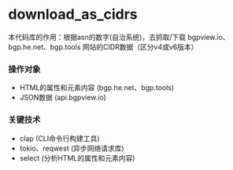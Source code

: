# download_as_cidrs
本代码库的作用：根据asn的数字(自治系统)，去抓取/下载 bgpview.io、bgp.he.net、bgp.tools 网站的CIDR数据（区分v4或v6版本）

### 操作对象

 - HTML的属性和元素内容 (bgp.he.net、bgp.tools)
 - JSON数据 (api.bgpview.io)

### 关键技术

- clap (CLI命令行构建工具)
- tokio、reqwest (异步网络请求库)
- select (分析HTML的属性和元素内容)